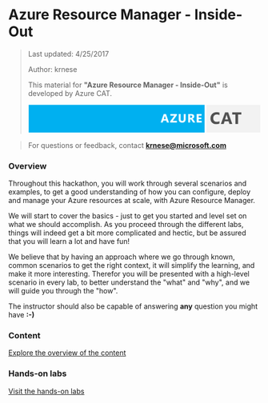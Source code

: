 # Azure Resource Manager - Inside-Out
>Last updated: 4/25/2017
>
>Author: krnese
>
>This material for **"Azure Resource Manager - Inside-Out"** is developed by Azure CAT.
>
>![alt text](media/azurecat.png "Azure CAT")

>For questions or feedback, contact **krnese@microsoft.com**

### Overview

Throughout this hackathon, you will work through several scenarios and examples, to get a good understanding of how you can configure, deploy and manage your Azure resources at scale, with Azure Resource Manager.

We will start to cover the basics - just to get you started and level set on what we should accomplish. As you proceed through the different labs, things will indeed get a bit more complicated and hectic, but be assured that you will learn a lot and have fun!

We believe that by having an approach where we go through known, common scenarios to get the right context, it will simplify the learning, and make it more interesting. Therefor you will be presented with a high-level scenario in every lab, to better understand the "what" and "why", and we will guide you through the "how".

The instructor should also be capable of answering **any** question you might have **:-)**

### Content

[Explore the overview of the content](./arm-training.md)

### Hands-on labs

[Visit the hands-on labs](./lab-overview)